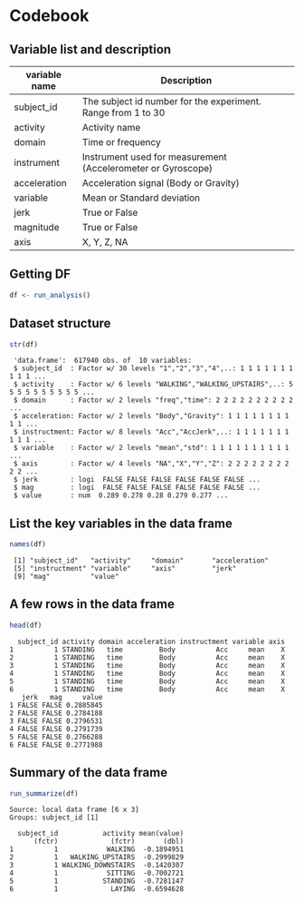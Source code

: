 Codebook
===

Variable list and description
---

variable name | Description
--------------|-------------
subject_id    | The subject id number for the experiment. Range from 1 to 30
activity      | Activity name
domain        | Time or frequency
instrument    | Instrument used for measurement (Accelerometer or Gyroscope)
acceleration  | Acceleration signal (Body or Gravity)
variable      | Mean or Standard deviation
jerk          | True or False
magnitude     | True or False
axis          | X, Y, Z, NA

Getting DF
---
```r
df <- run_analysis()
```

Dataset structure
---

```r
str(df)
```

```
 'data.frame':	617940 obs. of  10 variables:
 $ subject_id  : Factor w/ 30 levels "1","2","3","4",..: 1 1 1 1 1 1 1 1 1 1 ...
 $ activity    : Factor w/ 6 levels "WALKING","WALKING_UPSTAIRS",..: 5 5 5 5 5 5 5 5 5 5 ...
 $ domain      : Factor w/ 2 levels "freq","time": 2 2 2 2 2 2 2 2 2 2 ...
 $ acceleration: Factor w/ 2 levels "Body","Gravity": 1 1 1 1 1 1 1 1 1 1 ...
 $ instructment: Factor w/ 8 levels "Acc","AccJerk",..: 1 1 1 1 1 1 1 1 1 1 ...
 $ variable    : Factor w/ 2 levels "mean","std": 1 1 1 1 1 1 1 1 1 1 ...
 $ axis        : Factor w/ 4 levels "NA","X","Y","Z": 2 2 2 2 2 2 2 2 2 2 ...
 $ jerk        : logi  FALSE FALSE FALSE FALSE FALSE FALSE ...
 $ mag         : logi  FALSE FALSE FALSE FALSE FALSE FALSE ...
 $ value       : num  0.289 0.278 0.28 0.279 0.277 ...
```

List the key variables in the data frame
---

```r
names(df)
```

```
 [1] "subject_id"   "activity"     "domain"       "acceleration"
 [5] "instructment" "variable"     "axis"         "jerk"        
 [9] "mag"          "value" 
```

A few rows in the data frame
---
```r
head(df)
```

```
  subject_id activity domain acceleration instructment variable axis
1          1 STANDING   time         Body          Acc     mean    X
2          1 STANDING   time         Body          Acc     mean    X
3          1 STANDING   time         Body          Acc     mean    X
4          1 STANDING   time         Body          Acc     mean    X
5          1 STANDING   time         Body          Acc     mean    X
6          1 STANDING   time         Body          Acc     mean    X
   jerk   mag     value
1 FALSE FALSE 0.2885845
2 FALSE FALSE 0.2784188
3 FALSE FALSE 0.2796531
4 FALSE FALSE 0.2791739
5 FALSE FALSE 0.2766288
6 FALSE FALSE 0.2771988
```

Summary of the data frame
---
```r
run_summarize(df)
```

```
Source: local data frame [6 x 3]
Groups: subject_id [1]

  subject_id           activity mean(value)
      (fctr)             (fctr)       (dbl)
1          1            WALKING  -0.1894951
2          1   WALKING_UPSTAIRS  -0.2999829
3          1 WALKING_DOWNSTAIRS  -0.1420307
4          1            SITTING  -0.7002721
5          1           STANDING  -0.7281147
6          1             LAYING  -0.6594628
```

